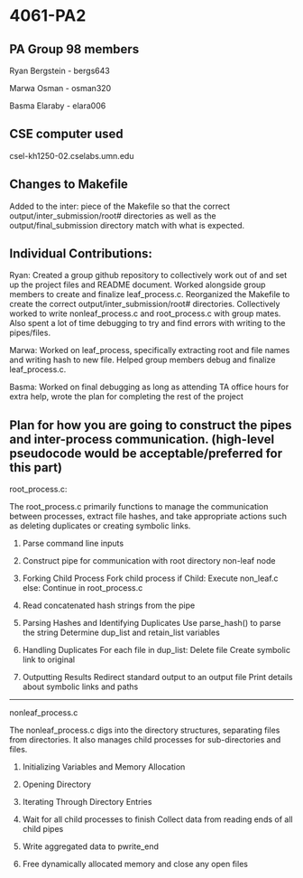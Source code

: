 # 4061-PA2

## PA Group 98 members

Ryan Bergstein - bergs643

Marwa Osman - osman320

Basma Elaraby - elara006

## CSE computer used

csel-kh1250-02.cselabs.umn.edu

## Changes to Makefile

Added to the inter: piece of the Makefile so that the correct output/inter_submission/root# directories as well as the output/final_submission directory match with what is expected.

## Individual Contributions: 

Ryan: Created a group github repository to collectively work out of and set up the project files and README document. Worked alongside group members to create and finalize leaf_process.c. Reorganized the Makefile to create the correct output/inter_submission/root# directories. Collectively worked to write nonleaf_process.c and root_process.c with group mates. Also spent a lot of time debugging to try and find errors with writing to the pipes/files.

Marwa: Worked on leaf_process, specifically extracting root and file names and writing hash to new file. Helped group members debug and finalize leaf_process.c. 

Basma: Worked on final debugging as long as attending TA office hours for extra help, wrote the plan for completing the rest of the project

## Plan for how you are going to construct the pipes and inter-process communication. (high-level pseudocode would be acceptable/preferred for this part)

root_process.c:

The root_process.c primarily functions to manage the communication between processes, extract file hashes, and take appropriate actions such as deleting duplicates or creating symbolic links.

1. Parse command line inputs

2. Construct pipe for communication with root directory non-leaf node

3. Forking Child Process
Fork child process 
if Child:
    Execute non_leaf.c
else:
    Continue in root_process.c

4. Read concatenated hash strings from the pipe

5. Parsing Hashes and Identifying Duplicates
Use parse_hash() to parse the string
Determine dup_list and retain_list variables

6. Handling Duplicates
For each file in dup_list:
    Delete file
    Create symbolic link to original

7. Outputting Results
Redirect standard output to an output file
Print details about symbolic links and paths

---

nonleaf_process.c

The nonleaf_process.c digs into the directory structures, separating files from directories. It also manages child processes for sub-directories and files.

1. Initializing Variables and Memory Allocation

2. Opening Directory

3. Iterating Through Directory Entries

4. Wait for all child processes to finish
Collect data from reading ends of all child pipes

5. Write aggregated data to pwrite_end

6. Free dynamically allocated memory and close any open files
